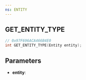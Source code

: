 ```yaml
---
ns: ENTITY
---
```

## GET_ENTITY_TYPE

```c
// 0x97F696ACA466B4E0
int GET_ENTITY_TYPE(Entity entity);
```

## Parameters
* **entity**:
